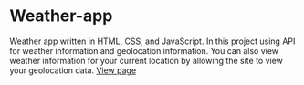 # Weather-app
Weather app written in HTML, CSS, and JavaScript. In this project using API for weather information and geolocation information. You can also view weather information for your current location by allowing the site to view your geolocation data.
<a href="https://ziyaakhundov.github.io/Weather-app/">View page</a>
